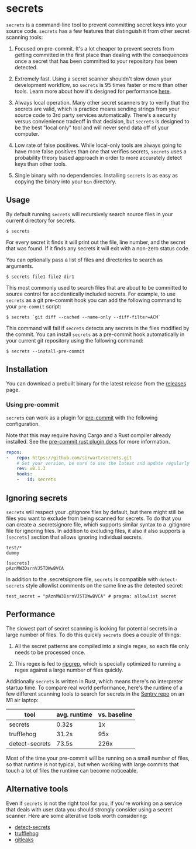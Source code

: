 # secrets

`secrets` is a command-line tool to prevent committing secret keys into your source code. `secrets` has a few features that distinguish it from other secret scanning tools:

1. Focused on pre-commit. It's a lot cheaper to prevent secrets from getting committed in the first place than dealing with the consequences once a secret that has been committed to your repository has been detected.

2. Extremely fast. Using a secret scanner shouldn't slow down your development workflow, so `secrets` is 95 times faster or more than other tools. Learn more about how it's designed for performance [here](#performance).

3. Always local operation. Many other secret scanners try to verify that the secrets are valid, which is practice means sending strings from your source code to 3rd party services automatically. There's a security versus convienience tradeoff in that decision, but `secrets` is designed to be the best "local only" tool and will never send data off of your computer.

4. Low rate of false positives. While local-only tools are always going to have more false positives than one that verifies secrets, `secrets` uses a probability theory based approach in order to more accurately detect keys than other tools.

5. Single binary with no dependencies. Installing `secrets` is as easy as copying the binary into your `bin` directory.

## Usage

By default running `secrets` will recursively search source files in your current directory for secrets.

```
$ secrets
```

For every secret it finds it will print out the file, line number, and the secret that was found. If it finds any secrets it will exit with a non-zero status code.

You can optionally pass a list of files and directories to search as arguments.

```
$ secrets file1 file2 dir1
```

This most commonly used to search files that are about to be committed to source control for accidentically included secrets. For example, to use `secrets` as a git pre-commit hook you can add the following command to your `pre-commit` script:

```
$ secrets `git diff --cached --name-only --diff-filter=ACM`
```

This command will fail if `secrets` detects any secrets in the files modified by the commit. You can install `secrets` as a pre-commit hook automatically in your current git repository using the following command:

```
$ secrets --install-pre-commit
```

## Installation

You can download a prebuilt binary for the latest release from the [releases](https://github.com/sirwart/secrets/releases) page.

### Using pre-commit

`secrets` can work as a plugin for [pre-commit](https://pre-commit.com/) with
the following configuration.

Note that this may require having Cargo and a Rust compiler already installed.
See the [pre-commit rust plugin docs](https://pre-commit.com/#rust) for more
information.

```yaml
repos:
-   repo: https://github.com/sirwart/secrets.git
    # Set your version, be sure to use the latest and update regularly or use 'main'
    rev: v0.1.3
    hooks:
    -   id: secrets
```

## Ignoring secrets

`secrets` will respect your .gitignore files by default, but there might still be files you want to exclude from being scanned for secrets. To do that you can create a .secretsignore file, which supports similar syntax to a .gitignore file for ignoring files. In addition to excluding files, it also it also supports a `[secrets]` section that allows ignoring individual secrets.

```
test/*
dummy

[secrets]
pAznMW3DsrnVJ5TDWwBVCA
```

In addition to the .secretsignore file, `secrets` is compatible with `detect-secrets` style allowlist comments on the same line as the detected secret:

```
test_secret = "pAznMW3DsrnVJ5TDWwBVCA" # pragma: allowlist secret
```

## Performance

The slowest part of secret scanning is looking for potential secrets in a large number of files. To do this quickly `secrets` does a couple of things:

1. All the secret patterns are compiled into a single regex, so each file only needs to be processed once.

2. This regex is fed to [ripgrep](https://github.com/BurntSushi/ripgrep), which is specially optimized to running a regex against a large number of files quickly.

Additionally `secrets` is written in Rust, which means there's no interpreter startup time. To compare real world performance, here's the runtime of a few different scanning tools to search for secrets in the [Sentry repo](https://github.com/getsentry/sentry) on an M1 air laptop:

| tool           | avg. runtime | vs. baseline |
| -------------- | ------------ | ------------ |
| secrets        | 0.32s        | 1x           |
| trufflehog     | 31.2s        | 95x          |
| detect-secrets | 73.5s        | 226x         |

Most of the time your pre-commit will be running on a small number of files, so that runtime is not typical, but when working with large commits that touch a lot of files the runtime can become noticeable.

## Alternative tools

Even if `secrets` is not the right tool for you, if you're working on a service that deals with user data you should strongly consider using a secret scanner. Here are some alterative tools worth considering:

- [detect-secrets](https://github.com/Yelp/detect-secrets)
- [trufflehog](https://github.com/trufflesecurity/trufflehog)
- [gitleaks](https://github.com/zricethezav/gitleaks)